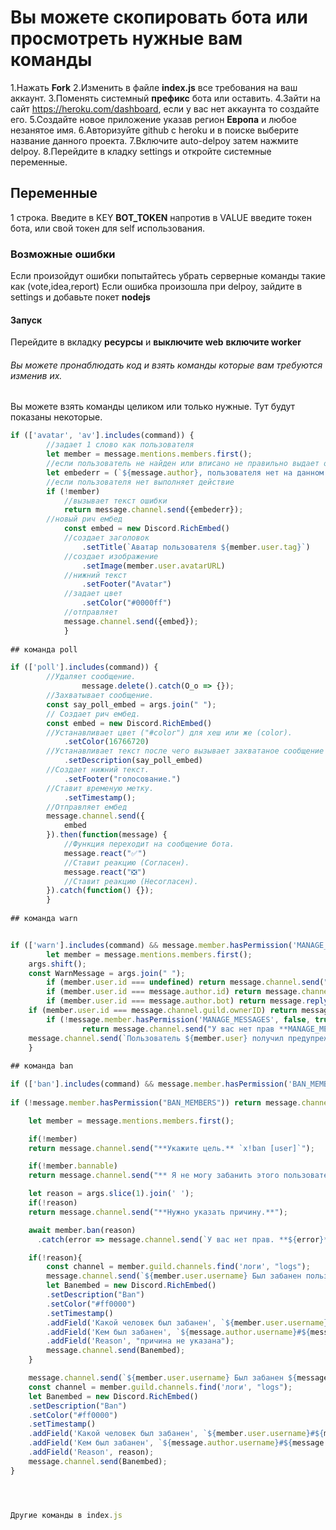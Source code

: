 # Вы можете скопировать бота или просмотреть нужные вам команды
1.Нажать **Fork**
2.Изменить в файле **index.js** все требования на ваш аккаунт.
3.Поменять системный **префикс** бота или оставить.
4.Зайти на сайт https://heroku.com/dashboard, если у вас нет аккаунта то создайте его.
5.Создайте новое приложение указав регион **Европа** и любое незанятое имя.
6.Авторизуйте github с heroku и в поиске выберите название данного проекта.
7.Включите auto-delpoy затем нажмите delpoy.
8.Перейдите в кладку settings и откройте системные переменные.
## Переменные
1 строка. Введите в KEY **BOT_TOKEN** напротив в VALUE введите токен бота, или свой токен для self использования.
### Возможные ошибки
Если произойдут ошибки попытайтесь убрать серверные команды такие как (vote,idea,report)
Если ошибка произошла при delpoy, зайдите в settings и добавьте покет **nodejs**
#### Запуск
Перейдите в вкладку **ресурсы** и **выключите web** **включите worker**
###### Вы можете пронаблюдать код и взять команды которые вам требуются изменив их.
Вы можете взять команды целиком или только нужные.
Тут будут показаны некоторые.
```js
if (['avatar', 'av'].includes(command)) {
        //задает 1 слово как пользователя
        let member = message.mentions.members.first();
        //если пользователь не найден или вписано не правильно выдает ошибку
        let embederr = (`${message.author}, пользователя нет на данном сервере.`);
        //если пользователя нет выполняет действие
        if (!member)
            //вызывает текст ошибки
            return message.channel.send({embederr});
        //новый рич ембед
            const embed = new Discord.RichEmbed()
            //создает заголовок
                .setTitle(`Аватар пользователя ${member.user.tag}`)
            //создает изображение
                .setImage(member.user.avatarURL)
            //нижний текст
                .setFooter("Avatar")
            //задает цвет
                .setColor("#0000ff")
            //отправляет
            message.channel.send({embed});
            }
            
## команда poll

if (['poll'].includes(command)) {
        //Удаляет сообщение.
                message.delete().catch(O_o => {});
        //Захватывает сообщение.
        const say_poll_embed = args.join(" ");
        // Создает рич ембед.
        const embed = new Discord.RichEmbed()
        //Устанавливает цвет ("#color") для хеш или же (color).
            .setColor(16766720)
        //Устанавливает текст после чего вызывает захватаное сообщение и вставляет его.
            .setDescription(say_poll_embed)
        //Создает нижний текст.
            .setFooter("голосование.")
        //Ставит временую метку.
            .setTimestamp();
        //Отправляет ембед
        message.channel.send({
            embed
        }).then(function(message) {
            //Функция переходит на сообщение бота.
            message.react("✅")
            //Ставит реакцию (Согласен).
            message.react("❎")
            //Ставит реакцию (Несогласен).
        }).catch(function() {});
        }
       
## команда warn


if (['warn'].includes(command) && message.member.hasPermission('MANAGE_MESSAGES')) {
        let member = message.mentions.members.first();
    args.shift();
    const WarnMessage = args.join(" ");
        if (member.user.id === undefined) return message.channel.send("Пользователь не указан или не существует")
        if (member.user.id === message.author.id) return message.channel.send("Невозможно выписать предупреждение самому себе.")
        if (member.user.id === message.author.bot) return message.reply('Невозможно предупредить бота.');
    if (member.user.id === message.channel.guild.ownerID) return message.channel.send("Невозможно предупредить создателя сервера.")
        if (!message.member.hasPermission('MANAGE_MESSAGES', false, true, true))
                return message.channel.send("У вас нет прав **MANAGE_MESSAGES** для выполнения этой команды.")
    message.channel.send(`Пользователь ${member.user} получил предупреждение по причине **` + WarnMessage + "**");
    }
    
## команда ban

if (['ban'].includes(command) && message.member.hasPermission('BAN_MEMBERS')) {
        
if (!message.member.hasPermission("BAN_MEMBERS")) return message.channel.send("**У вас не xватает прав чтобы забанить человека.**");

    let member = message.mentions.members.first();

    if(!member)
    return message.channel.send("**Укажите цель.** `x!ban [user]`");

    if(!member.bannable)
    return message.channel.send("** Я не могу забанить этого пользователя. ** У пользователя может быть больше прав, чем у меня, или у меня нет прав.");

    let reason = args.slice(1).join(' ');
    if(!reason)
    return message.channel.send("**Нужно указать причину.**");

    await member.ban(reason)
      .catch(error => message.channel.send(`У вас нет прав. **${error}**`));

    if(!reason){
        const channel = member.guild.channels.find('логи', "logs");
        message.channel.send(`${member.user.username} Был забанен пользователем ${message.author.username}`);
        let Banembed = new Discord.RichEmbed()
        .setDescription("Ban")
        .setColor("#ff0000")
        .setTimestamp()
        .addField('Какой человек был забанен', `${member.user.username}#${member.user.discriminator} (${member.user.id})`)
        .addField('Кем был забанен', `${message.author.username}#${message.author.discriminator}`)
        .addField('Reason', "причина не указана");
        message.channel.send(Banembed);
    }

    message.channel.send(`${member.user.username} Был забанен ${message.author.username} по причине : **${reason}**`);
    const channel = member.guild.channels.find('логи', "logs");
    let Banembed = new Discord.RichEmbed()
    .setDescription("Ban")
    .setColor("#ff0000")
    .setTimestamp()
    .addField('Какой человек был забанен', `${member.user.username}#${member.user.discriminator} (${member.user.id})`)
    .addField('Кем был забанен', `${message.author.username}#${message.author.discriminator}`)
    .addField('Reason', reason);
    message.channel.send(Banembed);
}




Другие команды в index.js
